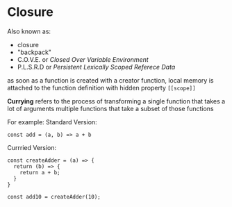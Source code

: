 # Closure

Also known as: 
- closure
- "backpack"
- C.O.V.E. or _Closed Over Variable Environment_
- P.L.S.R.D or _Persistent Lexically Scoped Referece Data_

as soon as a function is created with a creator function, local memory is attached to the function definition with hidden property `[[scope]]`

**Currying** refers to the process of transforming a single function that takes a lot of arguments multiple functions that take a subset of those functions

For example:
Standard Version:

    const add = (a, b) => a + b

Currried Version:

    const createAdder = (a) => {
      return (b) => {
        return a + b;
      }
    }

    const add10 = createAdder(10);